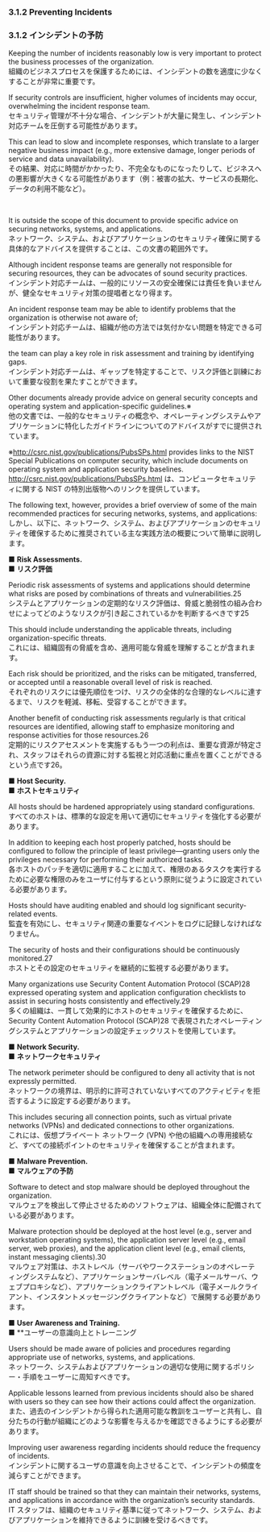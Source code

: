 ### 3.1.2 Preventing Incidents
### 3.1.2 インシデントの予防

Keeping the number of incidents reasonably low is very important to protect the business processes of the organization.  
組織のビジネスプロセスを保護するためには、インシデントの数を適度に少なくすることが非常に重要です。 

If security controls are insufficient, higher volumes of incidents may occur, overwhelming the incident response team.  
セキュリティ管理が不十分な場合、インシデントが大量に発生し、インシデント対応チームを圧倒する可能性があります。

This can lead to slow and incomplete responses, which translate to a larger negative business impact (e.g., more extensive damage, longer periods of service and data unavailability).  
その結果、対応に時間がかかったり、不完全なものになったりして、ビジネスへの悪影響が大きくなる可能性があります（例：被害の拡大、サービスの長期化、データの利用不能など）。  

<br/>

It is outside the scope of this document to provide specific advice on securing networks, systems, and applications.  
ネットワーク、システム、およびアプリケーションのセキュリティ確保に関する具体的なアドバイスを提供することは、この文書の範囲外です。 

Although incident response teams are generally not responsible for securing resources, they can be advocates of sound security practices.  
インシデント対応チームは、一般的にリソースの安全確保には責任を負いませんが、健全なセキュリティ対策の提唱者となり得ます。 

An incident response team may be able to identify problems that the organization is otherwise not aware of;  
インシデント対応チームは、組織が他の方法では気付かない問題を特定できる可能性があります。

the team can play a key role in risk assessment and training by identifying gaps.  
インシデント対応チームは、ギャップを特定することで、リスク評価と訓練において重要な役割を果たすことができます。

Other documents already provide advice on general security concepts and operating system and application-specific guidelines.※  
他の文書では、一般的なセキュリティの概念や、オペレーティングシステムやアプリケーションに特化したガイドラインについてのアドバイスがすでに提供されています。　

※http://csrc.nist.gov/publications/PubsSPs.html provides links to the NIST Special Publications on computer security, which include documents on operating system and application security baselines.   
http://csrc.nist.gov/publications/PubsSPs.html は、コンピュータセキュリティに関する NIST の特別出版物へのリンクを提供しています。

The following text, however, provides a brief overview of some of the main recommended practices for securing networks, systems, and applications:  
しかし、以下に、ネットワーク、システム、およびアプリケーションのセキュリティを確保するために推奨されている主な実践方法の概要について簡単に説明します。  

■ **Risk Assessments.**  
■ **リスク評価**  

Periodic risk assessments of systems and applications should determine what risks are posed by combinations of threats and vulnerabilities.25  
システムとアプリケーションの定期的なリスク評価は、脅威と脆弱性の組み合わせによってどのようなリスクが引き起こされているかを判断するべきです25  

This should include understanding the applicable threats, including organization-specific threats.  
これには、組織固有の脅威を含め、適用可能な脅威を理解することが含まれます。 

Each risk should be prioritized, and the risks can be mitigated, transferred, or accepted until a reasonable overall level of risk is reached.  
それぞれのリスクには優先順位をつけ、リスクの全体的な合理的なレベルに達するまで、リスクを軽減、移転、受容することができます。 

Another benefit of conducting risk assessments regularly is that critical resources are identified, allowing staff to emphasize monitoring and response activities for those resources.26  
定期的にリスクアセスメントを実施するもう一つの利点は、重要な資源が特定され、スタッフはそれらの資源に対する監視と対応活動に重点を置くことができるという点です26。 

■ **Host Security.**  
■ **ホストセキュリティ**  

All hosts should be hardened appropriately using standard configurations.  
すべてのホストは、標準的な設定を用いて適切にセキュリティを強化する必要があります。 

In addition to keeping each host properly patched, hosts should be configured to follow the principle of least privilege—granting users only the privileges necessary for performing their authorized tasks.  
各ホストのパッチを適切に適用することに加えて、権限のあるタスクを実行するために必要な権限のみをユーザに付与するという原則に従うように設定されている必要があります。 

Hosts should have auditing enabled and should log significant security-related events.  
監査を有効にし、セキュリティ関連の重要なイベントをログに記録しなければなりません。 

The security of hosts and their configurations should be continuously monitored.27  
ホストとその設定のセキュリティを継続的に監視する必要があります。 

Many organizations use Security Content Automation Protocol (SCAP)28 expressed operating system and application configuration checklists to assist in securing hosts consistently and effectively.29  
多くの組織は、一貫して効果的にホストのセキュリティを確保するために、Security Content Automation Protocol (SCAP)28 で表現されたオペレーティングシステムとアプリケーションの設定チェックリストを使用しています。

■ **Network Security.**  
■ **ネットワークセキュリティ**

The network perimeter should be configured to deny all activity that is not expressly permitted.  
ネットワークの境界は、明示的に許可されていないすべてのアクティビティを拒否するように設定する必要があります。

This includes securing all connection points, such as virtual private networks (VPNs) and dedicated connections to other organizations.  
これには、仮想プライベート ネットワーク (VPN) や他の組織への専用接続など、すべての接続ポイントのセキュリティを確保することが含まれます。

■ **Malware Prevention.**  
■ **マルウェアの予防**

Software to detect and stop malware should be deployed throughout the organization.  
マルウェアを検出して停止させるためのソフトウェアは、組織全体に配備されている必要があります。 

Malware protection should be deployed at the host level (e.g., server and workstation operating systems), the application server level (e.g., email server, web proxies), and the application client level (e.g., email clients, instant messaging clients).30  
マルウェア対策は、ホストレベル（サーバやワークステーションのオペレーテ ィングシステムなど）、アプリケーションサーバレベル（電子メールサーバ、ウェブプロキシなど）、アプリケーションクライアントレベル（電子メールクライアント、インスタントメッセージングクライアントなど）で展開する必要があります。

■ **User Awareness and Training.**  
■ **ユーザーの意識向上とトレーニング

Users should be made aware of policies and procedures regarding appropriate use of networks, systems, and applications.  
ネットワーク、システムおよびアプリケーションの適切な使用に関するポリシー・手順をユーザーに周知すべきです。 

Applicable lessons learned from previous incidents should also be shared with users so they can see how their actions could affect the organization.  
また、過去のインシデントから得られた適用可能な教訓をユーザーと共有し、自分たちの行動が組織にどのような影響を与えるかを確認できるようにする必要があります。 

Improving user awareness regarding incidents should reduce the frequency of incidents.  
インシデントに関するユーザの意識を向上させることで、インシデントの頻度を減らすことができます。

IT staff should be trained so that they can maintain their networks, systems, and applications in accordance with the organization’s security standards.  
IT スタッフは、組織のセキュリティ基準に従ってネットワーク、システム、およびアプリケーションを維持できるように訓練を受けるべきです。 